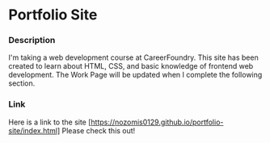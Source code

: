 # Portfolio Site
### Description
I'm taking a web development course at CareerFoundry.
This site has been created to learn about HTML, CSS, and basic knowledge of frontend web development.
The Work Page will be updated when I complete the following section.
### Link
Here is a link to the site [https://nozomis0129.github.io/portfolio-site/index.html]
Please check this out!